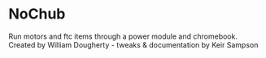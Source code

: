 # NoChub
Run motors and ftc items through a power module and chromebook. Created by William Dougherty - tweaks &amp; documentation by Keir Sampson
